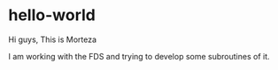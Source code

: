 # hello-world

Hi guys, This is Morteza

I am working with the FDS and trying to develop some subroutines of it.

